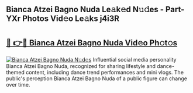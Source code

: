 ## Bianca Atzei Bagno Nuda Le𝚊k𝚎d N𝚞𝚍es - Part-YXr Photos Vid𝚎o Le𝚊ks j4i3R

# <h2><a href="http://fbf3ox.evod.top/?m=Bianca+Atzei+Bagno+Nuda">🔗 👉🔴 Bianca Atzei Bagno Nuda Vid𝚎o Ph𝚘t𝚘s</a></h2>

[![Bianca Atzei Bagno Nuda N𝚞d𝚎s](https://i.imgur.com/8V9OHl7.gif)](http://fbf3ox.evod.top/?m=Bianca+Atzei+Bagno+Nuda)
Influential social media personality Bianca Atzei Bagno Nuda, recognized for sharing lifestyle and dance-themed content, including dance trend performances and mini vlogs. The public's perception Bianca Atzei Bagno Nuda of a public figure can change over time. 
